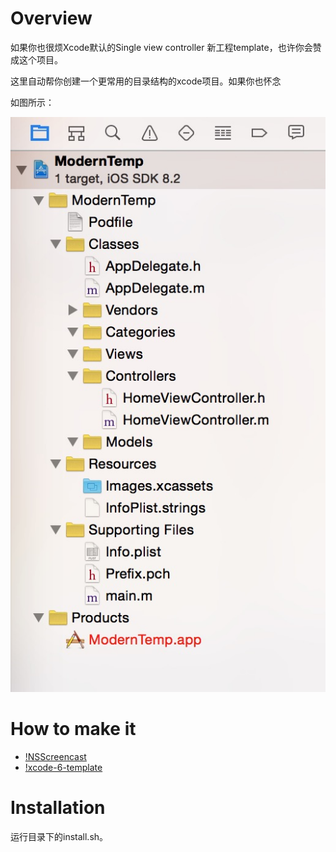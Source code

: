 # Overview

如果你也很烦Xcode默认的Single view controller 新工程template，也许你会赞成这个项目。

这里自动帮你创建一个更常用的目录结构的xcode项目。如果你也怀念

如图所示：

![gif](temp.jpeg)

# How to make it

+ [!NSScreencast](http://nsscreencast.com/episodes/68-xcode-project-templates)
+ [!xcode-6-template](https://github.com/reidmain/Xcode-6-Project-Templates)


# Installation

运行目录下的install.sh。